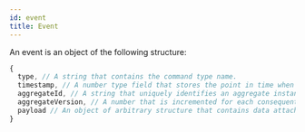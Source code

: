 ```yaml
---
id: event
title: Event
---
```


An event is an object of the following structure:

<!-- prettier-ignore-start -->

```js
{
  type, // A string that contains the command type name.
  timestamp, // A number type field that stores the point in time when the event was produced. 
  aggregateId, // A string that uniquely identifies an aggregate instance.
  aggregateVersion, // A number that is incremented for each consequent event with the current aggregateId. 
  payload // An object of arbitrary structure that contains data attached to the event. (optional)
}
```

<!-- prettier-ignore-end -->
